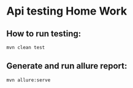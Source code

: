 # Api testing Home Work


## How to run testing:

    mvn clean test
## Generate and run allure report:

    mvn allure:serve